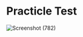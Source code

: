 # Practicle Test

![Screenshot (782)](https://user-images.githubusercontent.com/98829965/191469824-311b00c7-008d-4ae9-838f-652bbdcedc7f.png)
